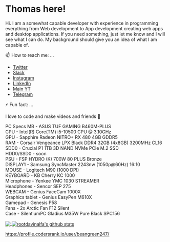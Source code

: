 # Thomas here!

Hi. I am a somewhat capable developer with experience in programming everything from Web development to App development creating web apps and desktop applications. If you need something, just let me know and I will see what I can do. My background should give you an idea of what I am capable of.

📫 How to reach me: ...
* [Twitter](https://twitter.com/beangreen247)
* [Slack](https://join.slack.com/t/tomasmozdren/shared_invite/enQtNzAxNTY1Nzg1MDEwLTVhMmQ4YTU5ZGMyZTFlMzc3NTQ0ZTMxMGUzYTYzMzlmZTZmNmU3ZDk5NzdiYzc3MDNiNDZlMGRlZjUwMTdlMDk)
* [Instagram](https://www.instagram.com/beangreen247/)
* [LinkedIn](https://www.linkedin.com/in/tom%C3%A1%C5%A1-mozd%C5%99e%C5%88-3382b71a6/)
* [Main YT](https://www.youtube.com/channel/UCQbA5Nc4oq6uMS2idDWsxkw)
* [Telegram](https://t.me/beangreen247)

⚡ Fun fact: ...

I love to code and make videos and friends 💙

PC Specs
MB		- ASUS TUF GAMING B460M-PLUS		
CPU		- Intel(R) Core(TM) i5-10500 CPU @ 3.10GHz		
GPU		- Sapphire Radeon NITRO+ RX 480 4GB GDDR5		
RAM		- Corsair Vengeance LPX Black DDR4 32GB (4x8GB) 3200MHz CL16		
SDD0		- Crucial P1 1TB 3D NAND NVMe PCIe M.2 SSD		
HDD0/SSD0	- soon		
PSU		- FSP HYDRO (K) 700W 80 PLUS Bronze		
DISPLAY1	- Samsung SyncMaster 2243nw (1050p@60Hz) 16:10		
MOUSE		- Logitech M90 (1000 DPI)		
KEYBOARD	- KB Cherry KC 1000		
Microphone	- Yenkee YMC 1030 STREAMER		
Headphones	- Sencor SEP 275		
WEBCAM		- Genius FaceCam 1000X		
Graphics tablet	- Genius EasyPen M610X		
Gamepad		- Genesis P58		
Fans		- 2x Arctic Fan F12 Silent		
Case		- SilentiumPC Gladius M35W Pure Black SPC156		

<a href="https://github.com/BeanGreen247">
  <img align="center" src="https://github-readme-stats.vercel.app/api/top-langs/?username=BeanGreen247&theme=radical" />
</a>
                           
<a href="https://github.com/BeanGreen247">
  <img align="center" src="https://github-readme-stats.vercel.app/api?username=BeanGreen247&show_icons=true&theme=radical&line_height=27&v=5" alt="rootdavinalfa's github stats" />
</a>

https://profile.codersrank.io/user/beangreen247/
